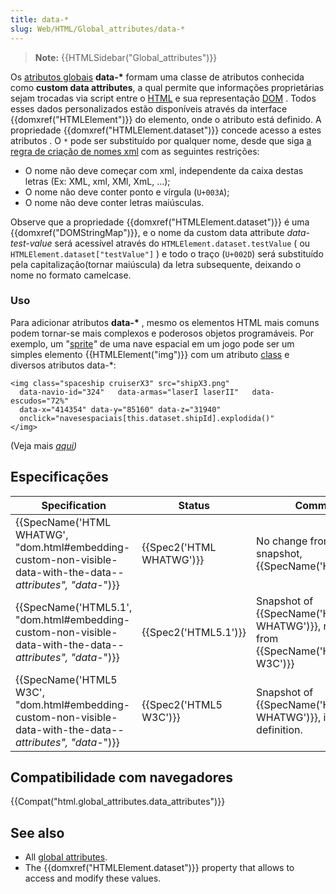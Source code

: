 ```yaml
---
title: data-*
slug: Web/HTML/Global_attributes/data-*
---
```

> **Note:** {{HTMLSidebar("Global_attributes")}}

Os [atributos globais](/pt-BR/docs/Web/HTML/Global_attributes) **data-\*** formam uma classe de atributos conhecida como **custom data attributes**, a qual permite que informações proprietárias sejam trocadas via script entre o [HTML](/pt-BR/docs/Web/HTML) e sua representação [DOM](/pt-BR/docs/DOM) . Todos esses dados personalizados estão disponíveis através da interface {{domxref("HTMLElement")}} do elemento, onde o atributo está definido. A propriedade {{domxref("HTMLElement.dataset")}} concede acesso a estes atributos .
O `*` pode ser substituído por qualquer nome, desde que siga [a regra de criação de nomes xml](http://www.w3.org/TR/REC-xml/#NT-Name) com as seguintes restrições:

- O nome não deve começar com xml, independente da caixa destas letras (Ex: XML, xml, XMl, XmL, ...);
- O nome não deve conter ponto e vírgula (`U+003A`);
- O nome não deve conter letras maiúsculas.

Observe que a propriedade {{domxref("HTMLElement.dataset")}} é uma {{domxref("DOMStringMap")}}, e o nome da custom data attribute _data-test-value_ será acessível através do `HTMLElement.dataset.testValue` ( ou `HTMLElement.dataset["testValue"]` ) e todo o traço (`U+002D`) será substituído pela capitalização(tornar maiúscula) da letra subsequente, deixando o nome no formato camelcase.

### Uso

Para adicionar atributos **data-\*** , mesmo os elementos HTML mais comuns podem tornar-se mais complexos e poderosos objetos programáveis. Por exemplo, um "[sprite](<https://en.wikipedia.org/wiki/Sprite_(computer_graphics)>)_"_ de uma nave espacial em um jogo pode ser um simples elemento {{HTMLElement("img")}} com um atributo [class](/pt-BR/docs/Web/HTML/Global_attributes/class) e diversos atributos data-\*:

```
<img class="spaceship cruiserX3" src="shipX3.png"
  data-navio-id="324"   data-armas="laserI laserII"   data-escudos="72%"
  data-x="414354" data-y="85160" data-z="31940"
  onclick="navesespaciais[this.dataset.shipId].explodida()"
</img>
```

(Veja mais _[aqui](https://html.spec.whatwg.org/multipage/dom.html#embedding-custom-non-visible-data-with-the-data-*-attributes))_

## Especificações

| Specification                                                                                                                                        | Status                           | Comment                                                                                           |
| ---------------------------------------------------------------------------------------------------------------------------------------------------- | -------------------------------- | ------------------------------------------------------------------------------------------------- |
| {{SpecName('HTML WHATWG', "dom.html#embedding-custom-non-visible-data-with-the-data-*-attributes", "data-*")}} | {{Spec2('HTML WHATWG')}} | No change from latest snapshot, {{SpecName('HTML5.1')}}                                  |
| {{SpecName('HTML5.1', "dom.html#embedding-custom-non-visible-data-with-the-data-*-attributes", "data-*")}}         | {{Spec2('HTML5.1')}}     | Snapshot of {{SpecName('HTML WHATWG')}}, no change from {{SpecName('HTML5 W3C')}} |
| {{SpecName('HTML5 W3C', "dom.html#embedding-custom-non-visible-data-with-the-data-*-attributes", "data-*")}}     | {{Spec2('HTML5 W3C')}}     | Snapshot of {{SpecName('HTML WHATWG')}}, initial definition.                             |

## Compatibilidade com navegadores

{{Compat("html.global_attributes.data_attributes")}}

## See also

- All [global attributes](/pt-BR/docs/Web/HTML/Global_attributes).
- The {{domxref("HTMLElement.dataset")}} property that allows to access and modify these values.
